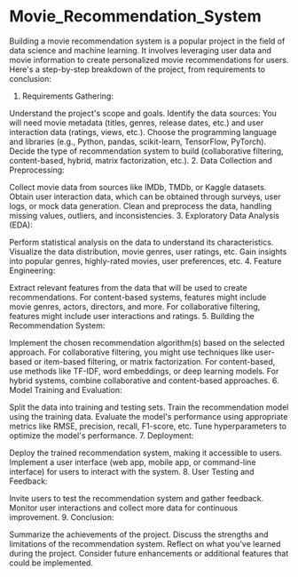 # Movie_Recommendation_System

Building a movie recommendation system is a popular project in the field of data science and machine learning. It involves leveraging user data and movie information to create personalized movie recommendations for users. Here's a step-by-step breakdown of the project, from requirements to conclusion:

1. Requirements Gathering:

Understand the project's scope and goals.
Identify the data sources: You will need movie metadata (titles, genres, release dates, etc.) and user interaction data (ratings, views, etc.).
Choose the programming language and libraries (e.g., Python, pandas, scikit-learn, TensorFlow, PyTorch).
Decide the type of recommendation system to build (collaborative filtering, content-based, hybrid, matrix factorization, etc.).
2. Data Collection and Preprocessing:

Collect movie data from sources like IMDb, TMDb, or Kaggle datasets.
Obtain user interaction data, which can be obtained through surveys, user logs, or mock data generation.
Clean and preprocess the data, handling missing values, outliers, and inconsistencies.
3. Exploratory Data Analysis (EDA):

Perform statistical analysis on the data to understand its characteristics.
Visualize the data distribution, movie genres, user ratings, etc.
Gain insights into popular genres, highly-rated movies, user preferences, etc.
4. Feature Engineering:

Extract relevant features from the data that will be used to create recommendations.
For content-based systems, features might include movie genres, actors, directors, and more.
For collaborative filtering, features might include user interactions and ratings.
5. Building the Recommendation System:

Implement the chosen recommendation algorithm(s) based on the selected approach.
For collaborative filtering, you might use techniques like user-based or item-based filtering, or matrix factorization.
For content-based, use methods like TF-IDF, word embeddings, or deep learning models.
For hybrid systems, combine collaborative and content-based approaches.
6. Model Training and Evaluation:

Split the data into training and testing sets.
Train the recommendation model using the training data.
Evaluate the model's performance using appropriate metrics like RMSE, precision, recall, F1-score, etc.
Tune hyperparameters to optimize the model's performance.
7. Deployment:

Deploy the trained recommendation system, making it accessible to users.
Implement a user interface (web app, mobile app, or command-line interface) for users to interact with the system.
8. User Testing and Feedback:

Invite users to test the recommendation system and gather feedback.
Monitor user interactions and collect more data for continuous improvement.
9. Conclusion:

Summarize the achievements of the project.
Discuss the strengths and limitations of the recommendation system.
Reflect on what you've learned during the project.
Consider future enhancements or additional features that could be implemented.
